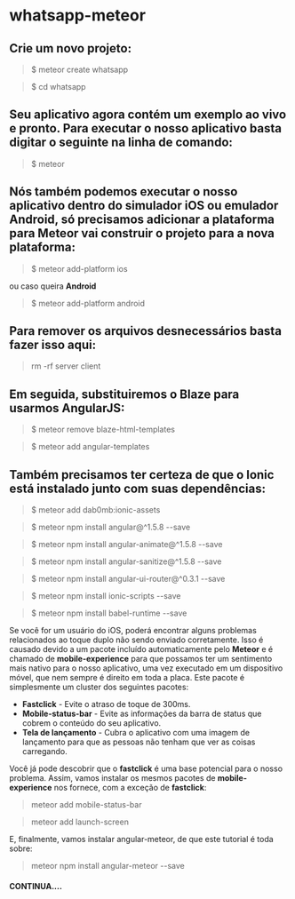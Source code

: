 # whatsapp-meteor

## Crie um novo projeto:

> $ meteor create whatsapp

> $ cd whatsapp
  
## Seu aplicativo agora contém um exemplo ao vivo e pronto. Para executar o nosso aplicativo basta digitar o seguinte na linha de comando:
  
  > $ meteor
  
## Nós também podemos executar o nosso aplicativo dentro do simulador iOS ou emulador Android, só precisamos adicionar a plataforma para Meteor vai construir o projeto para a nova plataforma:

> $ meteor add-platform ios

ou caso queira <b>Android</b>

> $ meteor add-platform android

## Para remover os arquivos desnecessários basta fazer isso aqui:

> rm -rf server client

## Em seguida, substituiremos o Blaze para usarmos AngularJS:

> $ meteor remove blaze-html-templates

> $ meteor add angular-templates

## Também precisamos ter certeza de que o Ionic está instalado junto com suas dependências:

> $ meteor add dab0mb:ionic-assets

> $ meteor npm install angular@^1.5.8 --save

> $ meteor npm install angular-animate@^1.5.8 --save

> $ meteor npm install angular-sanitize@^1.5.8 --save

> $ meteor npm install angular-ui-router@^0.3.1 --save

> $ meteor npm install ionic-scripts --save

> $ meteor npm install babel-runtime --save

Se você for um usuário do iOS, poderá encontrar alguns problemas relacionados ao toque duplo não sendo enviado corretamente. Isso é causado devido a um pacote incluído automaticamente pelo <b>Meteor</b> e é chamado de <b>mobile-experience</b> para que possamos ter um sentimento mais nativo para o nosso aplicativo, uma vez executado em um dispositivo móvel, que nem sempre é direito em toda a placa. Este pacote é simplesmente um cluster dos seguintes pacotes:

* **Fastclick** - Evite o atraso de toque de 300ms.
* **Mobile-status-bar** - Evite as informações da barra de status que cobrem o conteúdo do seu aplicativo.
* **Tela de lançamento** - Cubra o aplicativo com uma imagem de lançamento para que as pessoas não tenham que ver as coisas carregando.

Você já pode descobrir que o <b>fastclick</b> é uma base potencial para o nosso problema. Assim, vamos instalar os mesmos pacotes de <b>mobile-experience</b> nos fornece, com a exceção de <b>fastclick</b>:

> meteor add mobile-status-bar

> meteor add launch-screen

E, finalmente, vamos instalar angular-meteor, de que este tutorial é toda sobre:

> meteor npm install angular-meteor --save

#### CONTINUA....
  
